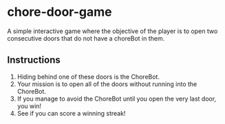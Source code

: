 # chore-door-game

A simple interactive game where the objective of the player is to open two consecutive doors that do not have a choreBot in them. 

## Instructions

1. Hiding behind one of these doors is the ChoreBot.
2. Your mission is to open all of the doors without running into the ChoreBot.
3. If you manage to avoid the ChoreBot until you open the very last door, you win!
4. See if you can score a winning streak!



